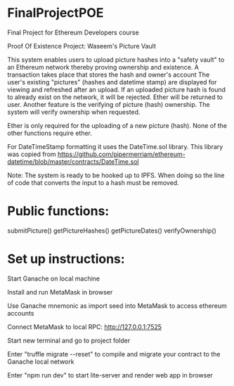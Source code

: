 # FinalProjectPOE
Final Project for Ethereum Developers course

Proof Of Existence Project: Waseem's Picture Vault

This system enables users to upload picture hashes into a "safety vault"
to an Ethereum network thereby proving ownership and existence.
A transaction takes place that stores the hash and owner's account
The user's existing "pictures" (hashes and datetime stamp) are displayed for viewing and refreshed after an upload.
If an uploaded picture hash is found to already exist on the network, it will be rejected. Ether will be returned to user.
Another feature is the verifying of picture (hash) ownership. The system will verify ownership when requested.

Ether is only required for the uploading of a new picture (hash). None of the other functions require ether.

For DateTimeStamp formatting it uses the DateTime.sol library.
This library was copied from https://github.com/pipermerriam/ethereum-datetime/blob/master/contracts/DateTime.sol

Note: The system is ready to be hooked up to IPFS. When doing so the line of code that converts the input to a hash must be removed.

Public functions:
================

submitPicture()
getPictureHashes()
getPictureDates()
verifyOwnership()

Set up instructions:
====================

Start Ganache on local machine

Install and run MetaMask in browser 

Use Ganache mnemonic as import seed into MetaMask to access ethereum accounts

Connect MetaMask to local RPC: http://127.0.0.1:7525

Start new terminal and go to project folder

Enter "truffle migrate --reset" to compile and migrate your contract to the Ganache local network

Enter "npm run dev" to start lite-server and render web app in browser

